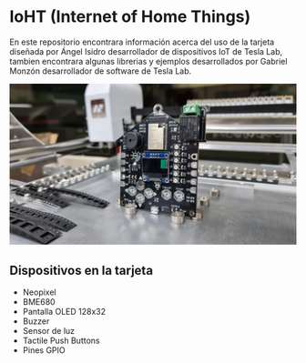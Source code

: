 # IoHT (Internet of Home Things)

En este repositorio encontrara información acerca del uso de la tarjeta diseñada por Ángel Isidro desarrollador de dispositivos IoT de Tesla Lab, tambien encontrara algunas librerias y ejemplos desarrollados por Gabriel Monzón desarrollador de software de Tesla Lab.

![](/img/ioht.jpeg)

## Dispositivos en la tarjeta
- Neopixel
- BME680
- Pantalla OLED 128x32
- Buzzer
- Sensor de luz 
- Tactile Push Buttons
- Pines GPIO